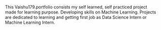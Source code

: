 This Vaishu179.portfolio consists my self learned, self practiced project made for learning purpose.
Developing skills on Machine Learning. 
Projects are dedicated to learning and getting first job as Data Science Intern or Machine Learning Intern. 
